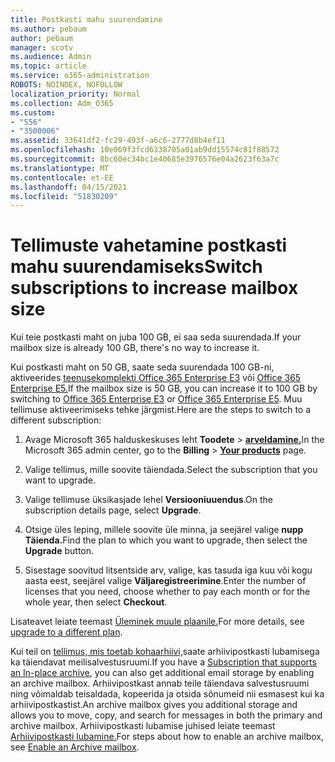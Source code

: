 ```yaml
---
title: Postkasti mahu suurendamine
ms.author: pebaum
author: pebaum
manager: scotv
ms.audience: Admin
ms.topic: article
ms.service: o365-administration
ROBOTS: NOINDEX, NOFOLLOW
localization_priority: Normal
ms.collection: Adm_O365
ms.custom:
- "556"
- "3500006"
ms.assetid: 33641df2-fc29-493f-a6c6-2777d8b4ef11
ms.openlocfilehash: 10e069f3fcd6338705a01ab9dd15574c81f88572
ms.sourcegitcommit: 8bc60ec34bc1e40685e3976576e04a2623f63a7c
ms.translationtype: MT
ms.contentlocale: et-EE
ms.lasthandoff: 04/15/2021
ms.locfileid: "51830209"
---
```

# <a name="switch-subscriptions-to-increase-mailbox-size"></a><span data-ttu-id="4285d-102">Tellimuste vahetamine postkasti mahu suurendamiseks</span><span class="sxs-lookup"><span data-stu-id="4285d-102">Switch subscriptions to increase mailbox size</span></span>

<span data-ttu-id="4285d-103">Kui teie postkasti maht on juba 100 GB, ei saa seda suurendada.</span><span class="sxs-lookup"><span data-stu-id="4285d-103">If your mailbox size is already 100 GB, there's no way to increase it.</span></span>
  
<span data-ttu-id="4285d-104">Kui postkasti maht on 50 GB, saate seda suurendada 100 GB-ni, aktiveerides [teenusekomplekti Office 365 Enterprise E3](https://products.office.com/business/office-365-enterprise-e3-business-software) või [Office 365 Enterprise E5.](https://products.office.com/business/office-365-enterprise-e5-business-software)</span><span class="sxs-lookup"><span data-stu-id="4285d-104">If the mailbox size is 50 GB, you can increase it to 100 GB by switching to [Office 365 Enterprise E3](https://products.office.com/business/office-365-enterprise-e3-business-software) or [Office 365 Enterprise E5](https://products.office.com/business/office-365-enterprise-e5-business-software).</span></span> <span data-ttu-id="4285d-105">Muu tellimuse aktiveerimiseks tehke järgmist.</span><span class="sxs-lookup"><span data-stu-id="4285d-105">Here are the steps to switch to a different subscription:</span></span>
  
1. <span data-ttu-id="4285d-106">Avage Microsoft 365 halduskeskuses leht **Toodete** \> **[arveldamine.](https://go.microsoft.com/fwlink/p/?linkid=842054)**</span><span class="sxs-lookup"><span data-stu-id="4285d-106">In the Microsoft 365 admin center, go to the **Billing** \> **[Your products](https://go.microsoft.com/fwlink/p/?linkid=842054)** page.</span></span>

2. <span data-ttu-id="4285d-107">Valige tellimus, mille soovite täiendada.</span><span class="sxs-lookup"><span data-stu-id="4285d-107">Select the subscription that you want to upgrade.</span></span>

3. <span data-ttu-id="4285d-108">Valige tellimuse üksikasjade lehel **Versiooniuuendus**.</span><span class="sxs-lookup"><span data-stu-id="4285d-108">On the subscription details page, select **Upgrade**.</span></span>

4. <span data-ttu-id="4285d-109">Otsige üles leping, millele soovite üle minna, ja seejärel valige **nupp Täienda.**</span><span class="sxs-lookup"><span data-stu-id="4285d-109">Find the plan to which you want to upgrade, then select the **Upgrade** button.</span></span>

5. <span data-ttu-id="4285d-110">Sisestage soovitud litsentside arv, valige, kas tasuda iga kuu või kogu aasta eest, seejärel valige **Väljaregistreerimine**.</span><span class="sxs-lookup"><span data-stu-id="4285d-110">Enter the number of licenses that you need, choose whether to pay each month or for the whole year, then select **Checkout**.</span></span>

<span data-ttu-id="4285d-111">Lisateavet leiate teemast [Üleminek muule plaanile.](https://docs.microsoft.com/microsoft-365/commerce/subscriptions/upgrade-to-different-plan)</span><span class="sxs-lookup"><span data-stu-id="4285d-111">For more details, see [upgrade to a different plan](https://docs.microsoft.com/microsoft-365/commerce/subscriptions/upgrade-to-different-plan).</span></span>

<span data-ttu-id="4285d-112">Kui teil on [tellimus, mis toetab kohaarhiivi,](https://docs.microsoft.com/office365/servicedescriptions/exchange-online-archiving-service-description/exchange-online-archiving-service-description)saate arhiivipostkasti lubamisega ka täiendavat meilisalvestusruumi.</span><span class="sxs-lookup"><span data-stu-id="4285d-112">If you have a [Subscription that supports an In-place archive](https://docs.microsoft.com/office365/servicedescriptions/exchange-online-archiving-service-description/exchange-online-archiving-service-description), you can also get additional email storage by enabling an archive mailbox.</span></span> <span data-ttu-id="4285d-113">Arhiivipostkast annab teile täiendava salvestusruumi ning võimaldab teisaldada, kopeerida ja otsida sõnumeid nii esmasest kui ka arhiivipostkastist.</span><span class="sxs-lookup"><span data-stu-id="4285d-113">An archive mailbox gives you additional storage and allows you to move, copy, and search for messages in both the primary and archive mailbox.</span></span> <span data-ttu-id="4285d-114">Arhiivipostkasti lubamise juhised leiate teemast [Arhiivipostkasti lubamine.](https://docs.microsoft.com/microsoft-365/compliance/enable-archive-mailboxes)</span><span class="sxs-lookup"><span data-stu-id="4285d-114">For steps about how to enable an archive mailbox, see [Enable an Archive mailbox](https://docs.microsoft.com/microsoft-365/compliance/enable-archive-mailboxes).</span></span>